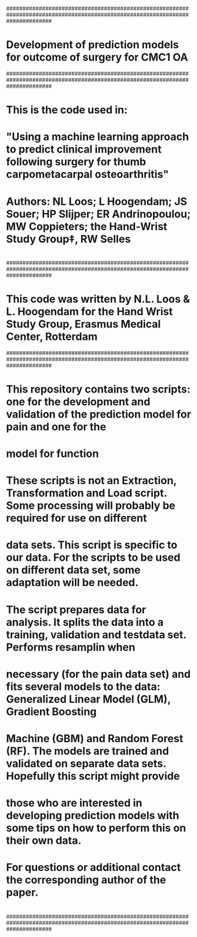 ##############################################################################################################################
# Development of prediction models for outcome of surgery for CMC1 OA
##############################################################################################################################
#
# This is the code used in: 
#
# "Using a machine learning approach to predict clinical improvement following surgery for thumb carpometacarpal osteoarthritis"
#
# Authors: NL Loos; L Hoogendam; JS Souer; HP Slijper; ER Andrinopoulou; MW Coppieters; the Hand-Wrist Study Group‡, RW Selles
#
##############################################################################################################################
# This code was written by N.L. Loos & L. Hoogendam for the Hand Wrist Study Group, Erasmus Medical Center, Rotterdam
##############################################################################################################################
#
# This repository contains two scripts: one for the development and validation of the prediction model for pain and one for the
# model for function
#
# These scripts is not an Extraction, Transformation and Load script. Some processing will probably be required for use on different
# data sets. This script is specific to our data. For the scripts to be used on different data set, some adaptation will be needed.
#
# The script prepares data for analysis. It splits the data into a training, validation and testdata set. Performs resamplin when 
# necessary (for the pain data set) and fits several models to the data: Generalized Linear Model (GLM), Gradient Boosting 
# Machine (GBM) and Random Forest (RF). The models are trained and validated on separate data sets. Hopefully this script might provide 
# those who are interested in developing prediction models with some tips on how to perform this on their own data. 
# 
# For questions or additional contact the corresponding author of the paper.
#
##############################################################################################################################
